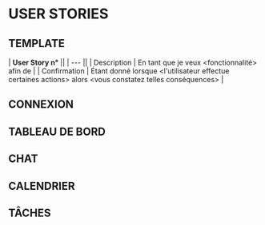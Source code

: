 # USER STORIES

## TEMPLATE
| **User Story n°** ||
| --- ||
| Description  | En tant que <utilisateur> je veux <fonctionnalité> afin de <raison> |
| Confirmation  | Étant donné <contexte> lorsque <l'utilisateur effectue certaines actions> alors <vous constatez telles conséquences> |


## CONNEXION





## TABLEAU DE BORD

## CHAT

## CALENDRIER

## TÂCHES
